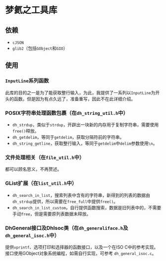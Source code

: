 # 梦氦之工具库

## 依赖

- `cJSON`
- `glib2`（包括`GObject`和`GIO`）

## 使用

### `InputLine`系列函数

此库的目的之一是为了能获取整行输入，为此，我提供了一系列以`InputLine`为开头的函数。但是因为有点久远了，准备重写，因此不在此详细介绍。

### POSIX字符串处理函数包裹（在`dh_string_util.h`中）

- `dh_strdup`，类似于`strdup`，开辟出一块新的内存用于复制字符串，需要使用`free()`释放。
- `dh_getdelim`，等同于`getdelim`，获取分隔符前的字符串。
- `dh_string_getline`，获取整行输入，等同于`getdelim`中`delim`参数使用`\n`。

### 文件处理相关（在`file_util.h`中）

都可以顾名思义，不再赘述。

### GList扩展（在`list_util.h`中）

- `dh_search_in_list`，搜索列表中含有的字符串，新得到的列表的数据由`dh_strdup`提供，所以需要在`free_full`中提供`free()`。
- `dh_search_in_list_custom`，自行提供函数搜索，数据是旧列表中的，不需要手动`free`，但是需要原列表数据未释放。

### DhGeneral接口及DhIsoc类（在`dh_generaliface.h`及`dh_general_isoc.h`中）

提供`vprintf`、选项打印和选择器的函数接口，以及一个在ISO C中的参考实现。接口使用GObject对象系统编程，如需自行实现，可参考
`dh_general_isoc.c`。

